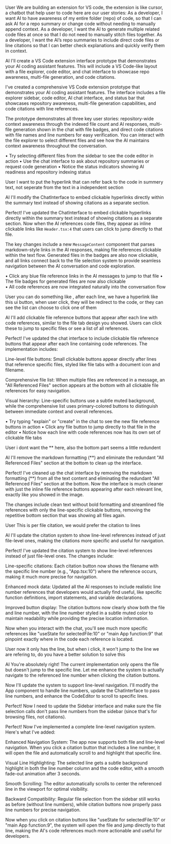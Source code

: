 User
We are building an extension for VS code, the extension is like cursor, a chatbot that help user to code
here are our user stories:
As a developer, I want AI to have awareness of my entire folder (repo) of code, so that I can ask AI for a repo summary or change code without needing to manually append context.
As a developer, I want the AI to generate multiple related code files at once so that I do not need to manually stitch files together.
As a developer, I want the AI’s repo summaries to include direct code files or line citations so that I can better check explanations and quickly verify them in context.

AI
I'll create a VS Code extension interface prototype that demonstrates your AI coding assistant features. This will include a VS Code-like layout with a file explorer, code editor, and chat interface to showcase repo awareness, multi-file generation, and code citations.

I've created a comprehensive VS Code extension prototype that demonstrates your AI coding assistant features. The interface includes a file explorer sidebar, code editor, AI chat interface, and status bar that showcases repository awareness, multi-file generation capabilities, and code citations with line references.

The prototype demonstrates all three key user stories: repository-wide context awareness through the indexed file count and AI responses, multi-file generation shown in the chat with file badges, and direct code citations with file names and line numbers for easy verification. You can interact with the file explorer to select different files and see how the AI maintains context awareness throughout the conversation.

• Try selecting different files from the sidebar to see the code editor in action
• Use the chat interface to ask about repository summaries or request code generation
• Notice the status indicators showing AI readiness and repository indexing status

User
I want to put the hyperlink that can refer back to the code in summery text, not seperate from the text in a independent section

AI
I'll modify the ChatInterface to embed clickable hyperlinks directly within the summary text instead of showing citations as a separate section.

Perfect! I've updated the ChatInterface to embed clickable hyperlinks directly within the summary text instead of showing citations as a separate section. Now when the AI references code files, they appear as inline clickable links like `Header.tsx:4` that users can click to jump directly to that file.

The key changes include a new `MessageContent` component that parses markdown-style links in the AI responses, making file references clickable within the text flow. Generated files in the badges are also now clickable, and all links connect back to the file selection system to provide seamless navigation between the AI conversation and code exploration.

• Click any blue file reference links in the AI messages to jump to that file
• The file badges for generated files are now also clickable  
• All code references are now integrated naturally into the conversation flow

User
you can do something like , after each line, we have a hyperlink like this ui button, when user click, they will be redirect to the code, or they can see the list can choose to click one of them

AI
I'll add clickable file reference buttons that appear after each line with code references, similar to the file tab design you showed. Users can click these to jump to specific files or see a list of all references.

Perfect! I've updated the chat interface to include clickable file reference buttons that appear after each line containing code references. The implementation includes:

Line-level file buttons: Small clickable buttons appear directly after lines that reference specific files, styled like file tabs with a document icon and filename.

Comprehensive file list: When multiple files are referenced in a message, an "All Referenced Files" section appears at the bottom with all clickable file references for easy navigation.

Visual hierarchy: Line-specific buttons use a subtle muted background, while the comprehensive list uses primary-colored buttons to distinguish between immediate context and overall references.

• Try typing "explain" or "create" in the chat to see the new file reference buttons in action
• Click any file button to jump directly to that file in the editor
• Notice how each line with code references now has its own set of clickable file tabs


User
i dont want the ** here, also the bottom part seems a little redundent

AI
I'll remove the markdown formatting (**) and eliminate the redundant "All Referenced Files" section at the bottom to clean up the interface.

Perfect! I've cleaned up the chat interface by removing the markdown formatting (**) from all the text content and eliminating the redundant "All Referenced Files" section at the bottom. Now the interface is much cleaner with just the inline file reference buttons appearing after each relevant line, exactly like you showed in the image.

The changes include clean text without bold formatting and streamlined file references with only the line-specific clickable buttons, removing the repetitive bottom section that was showing all files again.

User
This is per file citation, we would prefer the citation to lines

AI
I'll update the citation system to show line-level references instead of just file-level ones, making the citations more specific and useful for navigation.

Perfect! I've updated the citation system to show line-level references instead of just file-level ones. The changes include:

Line-specific citations: Each citation button now shows the filename with the specific line number (e.g., "App.tsx:10") where the reference occurs, making it much more precise for navigation.

Enhanced mock data: Updated all the AI responses to include realistic line number references that developers would actually find useful, like specific function definitions, import statements, and variable declarations.

Improved button display: The citation buttons now clearly show both the file and line number, with the line number styled in a subtle muted color to maintain readability while providing the precise location information.

Now when you interact with the chat, you'll see much more specific references like "useState for selectedFile:10" or "main App function:9" that pinpoint exactly where in the code each reference is located.

User
now it only has the line, but when i click, it won't jump to the line we are refering to, do you have a better solution to solve this

AI
You're absolutely right! The current implementation only opens the file but doesn't jump to the specific line. Let me enhance the system to actually navigate to the referenced line number when clicking the citation buttons.

Now I'll update the system to support line-level navigation. I'll modify the App component to handle line numbers, update the ChatInterface to pass line numbers, and enhance the CodeEditor to scroll to specific lines.

Perfect! Now I need to update the Sidebar interface and make sure the file selection calls don't pass line numbers from the sidebar (since that's for browsing files, not citations).

Perfect! Now I've implemented a complete line-level navigation system. Here's what I've added:

Enhanced Navigation System: The app now supports both file and line-level navigation. When you click a citation button that includes a line number, it will open the file and automatically scroll to and highlight that specific line.


Visual Line Highlighting: The selected line gets a subtle background highlight in both the line number column and the code editor, with a smooth fade-out animation after 3 seconds.



Smooth Scrolling: The editor automatically scrolls to center the referenced line in the viewport for optimal visibility.



Backward Compatibility: Regular file selection from the sidebar still works as before (without line numbers), while citation buttons now properly pass line numbers for precise navigation.



Now when you click on citation buttons like "useState for selectedFile:10" or "main App function:9", the system will open the file and jump directly to that line, making the AI's code references much more actionable and useful for developers.